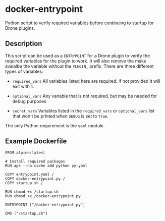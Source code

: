# docker-entrypoint
Python script to verify required variables before continuing to startup for Drone plugins.

## Description 
This script can be used as a `ENTRYPOINT` for a Drone plugin to verify the required variables
for the plugin to work. It will also remove the make avaialbe the variable without the
`PLUGIN_` prefix. There are three different types of variables:

* `required_vars` All variables listed here are required. If not provided it will exit with `1`.

* `optional_vars` Any variable that is not required, but may be needed for debug purposes.

* `secret_vars` Variables listed in the `required_vars` or `optional_vars` list that won't be printed when `DEBUG` is set to `True`.

The only Python requirement is the `yaml` module. 

## Example Dockerfile

```
FROM alpine:latest

# Install required packages
RUN apk --no-cache add python py-yaml

COPY entrypoint.yaml /
COPY docker-entrypoint.py /
COPY startup.sh /

RUN chmod +x /startup.sh
RUN chmod +x /docker-entrypoint.py

ENTRYPOINT ["/docker-entrypoint.py"]

CMD ["/startup.sh"]
```
